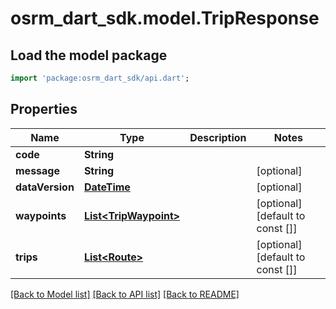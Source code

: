 # osrm_dart_sdk.model.TripResponse

## Load the model package
```dart
import 'package:osrm_dart_sdk/api.dart';
```

## Properties
Name | Type | Description | Notes
------------ | ------------- | ------------- | -------------
**code** | **String** |  | 
**message** | **String** |  | [optional] 
**dataVersion** | [**DateTime**](DateTime.md) |  | [optional] 
**waypoints** | [**List&lt;TripWaypoint&gt;**](TripWaypoint.md) |  | [optional] [default to const []]
**trips** | [**List&lt;Route&gt;**](Route.md) |  | [optional] [default to const []]

[[Back to Model list]](../README.md#documentation-for-models) [[Back to API list]](../README.md#documentation-for-api-endpoints) [[Back to README]](../README.md)


